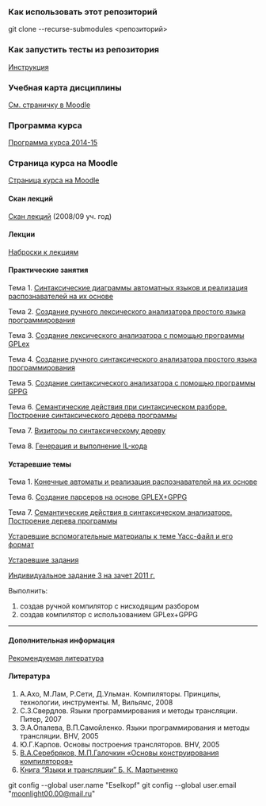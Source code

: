 ### Как использовать этот репозиторий

git clone --recurse-submodules <репозиторий> 

### Как запустить тесты из репозитория

[Инструкция](https://github.com/czen/MMCS_CS311/wiki/Как-запустить-тесты-из-репозитория)

### Учебная карта дисциплины

[См. страничку в Moodle](http://edu.mmcs.sfedu.ru/course/view.php?id=194)

### Программа курса

[Программа курса 2014-15](http://it.mmcs.sfedu.ru/docs/Miks/MPC/ProgrMPC2014-15.pdf)

### Страница курса на Moodle

[Страница курса на Moodle](http://edu.mmcs.sfedu.ru/course/view.php?id=194)

#### Скан лекций

[Скан лекций](http://it.mmcs.sfedu.ru/files?func=fileinfo&id=1937) (2008/09 уч. год)

#### Лекции

[Наброски к лекциям](../../wiki/Наброски_к_лекциям_"Методы_построения_компиляторов" "wikilink")

#### Практические занятия

Тема 1. [Синтаксические диаграммы автоматных языков и реализация распознавателей на их основе](../../wiki/Синтаксические_диаграммы_автоматных_языков_и_реализация_распознавателей_на_их_основе "wikilink")

Тема 2. [ Создание ручного лексического анализатора простого языка программирования](../../wiki/Создание_лексического_анализатора_простого_языка_программирования "wikilink")

Тема 3. [Создание лексического анализатора с помощью программы GPLex](../../wiki/Создание_лексического_анализатора_с_помощью_программы_GPLex "wikilink")

Тема 4. [ Создание ручного синтаксического анализатора простого языка программирования](../../wiki/Создание_синтаксического_анализатора_простого_языка_программирования "wikilink")

Тема 5. [Создание синтаксического анализатора с помощью программы GPPG](../../wiki/Создание_синтаксического_анализатора_с_помощью_программы_GPPG "wikilink")

Тема 6. [Семантические действия при синтаксическом разборе. Построение синтаксического дерева программы](../../wiki/Семантические_действия_при_синтаксическом_разборе._Построение_синтаксического_дерева_программы "wikilink")

Тема 7. [Визиторы по синтаксическому дереву](../../wiki/Визиторы_по_синтаксическому_дереву "wikilink")

Тема 8. [Генерация и выполнение IL-кода](../../wiki/Генерация_и_выполнение_IL-кода "wikilink")

#### Устаревшие темы

Тема 1. [Конечные автоматы и реализация распознавателей на их основе](../../wiki/Конечные_автоматы_и_реализация_распознавателей_на_их_основе "wikilink")

Тема 6. [Создание парсеров на основе GPLEX+GPPG](../../wiki/Создание_парсеров_на_основе_GPLEX+GPPG "wikilink")

Тема 7. [Семантические действия в синтаксическом анализаторе. Построение дерева программы](../../wiki/Семантические_действия_в_синтаксическом_анализаторе._Построение_дерева_программы "wikilink")

[Устаревшие вспомогательные материалы к теме Yacc-файл и его формат](../../wiki/Занятие_4_по_курсу_МПК "wikilink")

[Устаревшие задания](http://pascalabc.net/wiki/index.php/GPLex_%2B_GPPG)

[ Индивидуальное задание 3 на зачет 2011 г.](../../wiki/Задания_на_зачет_2011 "wikilink")

Выполнить:

1.  создав ручной компилятор с нисходящим разбором
2.  создав компилятор с использованием GPLex+GPPG

------------------------------------------------------------------------

#### Дополнительная информация

[Рекомендуемая литература](http://it.mmcs.sfedu.ru/wiki/Рекомендуемая_литература#.D0.9C.D0.B5.D1.82.D0.BE.D0.B4.D1.8B_.D0.BF.D0.BE.D1.81.D1.82.D1.80.D0.BE.D0.B5.D0.BD.D0.B8.D1.8F_.D0.BA.D0.BE.D0.BC.D0.BF.D0.B8.D0.BB.D1.8F.D1.82.D0.BE.D1.80.D0.BE.D0.B2)

#### Литература

1.  А.Ахо, М.Лам, Р.Сети, Д.Ульман. Компиляторы. Принципы, технологии, инструменты. М, Вильямс, 2008
2.  С.З.Свердлов. Языки программирования и методы трансляции. Питер, 2007
3.  Э.А.Опалева, В.П.Самойленко. Языки программирования и методы трансляции. BHV, 2005
4.  Ю.Г.Карпов. Основы построения трансляторов. BHV, 2005
5.  [В.А.Серебряков, М.П.Галочкин «Основы конструирования компиляторов»](http://citforum.ru/programming/theory/serebryakov/)
6.  [Книга “Языки и трансляции” Б. К. Мартыненко](http://www.math.spbu.ru/user/mbk/ЯЗЫКИ_И_ТРАНСЛЯЦИИ(изд.2)/Reference.htm)



git config --global user.name "Eselkopf"
git config --global user.email "moonlight00.00@mail.ru"
